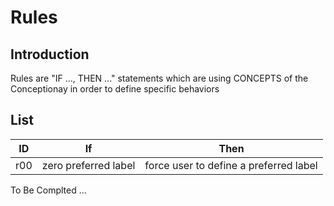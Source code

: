 Rules
==

Introduction
-

Rules are "IF ..., THEN ..." statements which are using CONCEPTS of the Conceptionay in order to define specific behaviors 


List
-

<table>
    <thead>
        <tr>
            <th>ID</th>
            <th>If</th>
            <th>Then</th>
        </tr>
    </thead>
    <tbody>
        <tr>
            <td>r00</td>
            <td>zero preferred label</td>
            <td>force user to define a preferred label</td>
        </tr>
    </tbody>
</table>


To Be Complted ...
